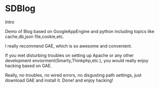 SDBlog
======
Intro

Demo of Blog based on GoogleAppEngine and python including topics like cache,db,json file,cookie,etc.

I really recommend GAE, which is so awesome and convenient.

If you met disturbing troubles on setting up Apache or any other development enviorment(Smarty,Thinkphp,etc.), you would really enjoy hacking based on GAE.

Really, no troubles, no wired errors, no disgusting path settings, just download GAE and install it. Done! and enjoy hacking!
